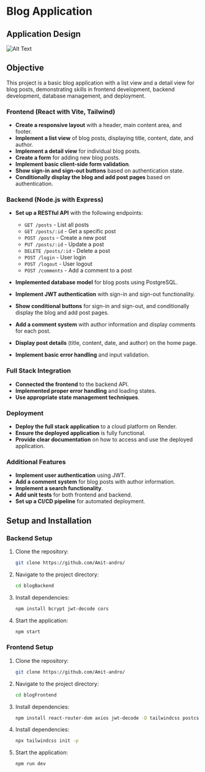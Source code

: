# Blog Application

## Application Design
![Alt Text]([https://sprl.in/weatherApp](https://github.com/amitjaiiswal/blog-website/blob/7cd80e241c92735f95bb81772720ca1f47a4c0e0/Home%20Page.png))

## Objective
This project is a basic blog application with a list view and a detail view for blog posts, demonstrating skills in frontend development, backend development, database management, and deployment.

### Frontend (React with Vite, Tailwind)
- **Create a responsive layout** with a header, main content area, and footer.
- **Implement a list view** of blog posts, displaying title, content, date, and author.
- **Implement a detail view** for individual blog posts.
- **Create a form** for adding new blog posts.
- **Implement basic client-side form validation**.
- **Show sign-in and sign-out buttons** based on authentication state.
- **Conditionally display the blog and add post pages** based on authentication.
  
### Backend (Node.js with Express)
- **Set up a RESTful API** with the following endpoints:
  - `GET /posts` - List all posts
  - `GET /posts/:id` - Get a specific post
  - `POST /posts` - Create a new post
  - `PUT /posts/:id` - Update a post
  - `DELETE /posts/:id` - Delete a post
  - `POST /login` - User login
  - `POST /logout` - User logout
  - `POST /comments` - Add a comment to a post
    
- **Implemented database model** for blog posts using PostgreSQL.
- **Implement JWT authentication** with sign-in and sign-out functionality.
- **Show conditional buttons** for sign-in and sign-out, and conditionally display the blog and add post pages.
- **Add a comment system** with author information and display comments for each post.
- **Display post details** (title, content, date, and author) on the home page.
- **Implement basic error handling** and input validation.

### Full Stack Integration
- **Connected the frontend** to the backend API.
- **Implemented proper error handling** and loading states.
- **Use appropriate state management techniques**.

### Deployment
- **Deploy the full stack application** to a cloud platform on Render.
- **Ensure the deployed application** is fully functional.
- **Provide clear documentation** on how to access and use the deployed application.

### Additional Features
- **Implement user authentication** using JWT.
- **Add a comment system** for blog posts with author information.
- **Implement a search functionality**.
- **Add unit tests** for both frontend and backend.
- **Set up a CI/CD pipeline** for automated deployment.

## Setup and Installation

### Backend Setup
1. Clone the repository:
    ```sh
    git clone https://github.com/Amit-andro/
    ```
2. Navigate to the project directory:
    ```sh
    cd blogBackend
    ```
3. Install dependencies:
    ```sh
    npm install bcrypt jwt-decode cors
    ```
4. Start the application:
    ```sh
    npm start
    ```
### Frontend Setup
1. Clone the repository:
    ```sh
    git clone https://github.com/Amit-andro/
    ```
2. Navigate to the project directory:
    ```sh
    cd blogFrontend
    ```
3. Install dependencies:
    ```sh
    npm install react-router-dom axios jwt-decode -D tailwindcss postcss autoprefixer 
    ```
4. Install dependencies:
    ```sh
    npx tailwindcss init -p
    ```
5. Start the application:
    ```sh
    npm run dev
    ```

